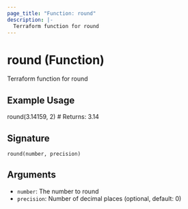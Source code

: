 ```yaml
---
page_title: "Function: round"
description: |-
  Terraform function for round
---
```


# round (Function)

Terraform function for round

## Example Usage

round(3.14159, 2) # Returns: 3.14

## Signature

``round(number, precision)``

## Arguments

- `number`: The number to round
- `precision`: Number of decimal places (optional, default: 0)

